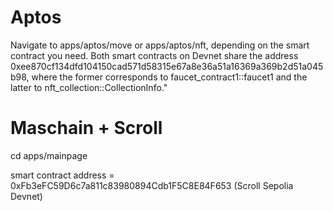 # Aptos
Navigate to apps/aptos/move or apps/aptos/nft, depending on the smart contract you need. Both smart contracts on Devnet share the address 0xee870cf134dfd104150cad571d58315e67a8e36a51a16369a369b2d51a045b98, where the former corresponds to faucet_contract1::faucet1 and the latter to nft_collection::CollectionInfo."


# Maschain + Scroll
cd apps/mainpage

smart contract address = 0xFb3eFC59D6c7a811c83980894Cdb1F5C8E84F653 (Scroll Sepolia Devnet)
